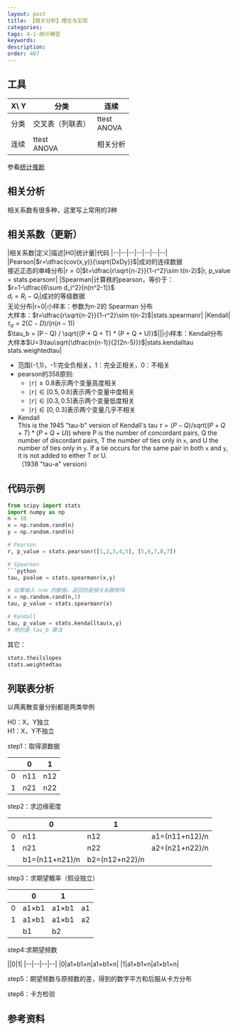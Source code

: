 ```yaml
---
layout: post
title: 【相关分析】理论与实现
categories:
tags: 4-1-统计模型
keywords:
description:
order: 407
---
```


## 工具

|X\ Y|分类|连续|
|--|--|--|
|分类|交叉表（列联表）|ttest<br>ANOVA|
|连续|ttest<br>ANOVA|相关分析|


参看[统计推断](http://www.guofei.site/2017/10/27/hypothesistesting.html#title1)  


## 相关分析

相关系数有很多种，这里写上常用的3种  


## 相关系数（更新）

|相关系数|定义|描述|H0|统计量|代码
|--|--|--|--|--|--|--|
|Pearson|$r=\dfrac{cov(x,y)}{\sqrt{DxDy}}$|成对的连续数据<br>接近正态的单峰分布|$r=0$|$t=\dfrac{r\sqrt{n-2}}{1-r^2}\sim t(n-2)$|r, p_value <br> = stats.pearsonr|
|Spearman|计算秩的pearson，等价于：<br>$r=1-\dfrac{6\sum d_i^2}{n(n^2-1)}$<br>$d_i=R_i-Q_i$|成对的等级数据<br>无论分布|r=0|小样本：参数为n-2的 Spearman 分布<br> 大样本：$t=\dfrac{r\sqrt{n-2}}{1-r^2}\sim t(n-2)$|stats.spearmanr|
|Kendall|$\tau_a=2(C-D)/(n(n-1))$<br>$\tau_b = (P - Q) / \sqrt{(P + Q + T) * (P + Q + U)}$|||小样本：Kendall分布<br>大样本$U=3\tau\sqrt{\dfrac{n(n-1)}{2(2n-5)}}$|stats.kendalltau<br>stats.weightedtau|



- 范围(-1,1)，-1:完全负相关，1：完全正相关，0：不相关
- pearson的358原则:  
    - $\mid r\mid \geq 0.8$表示两个变量高度相关  
    - $\mid r\mid \in [0.5,0.8]$表示两个变量中度相关  
    - $\mid r\mid \in [0.3,0.5]$表示两个变量低度相关  
    - $\mid r\mid \in [0,0.3]$表示两个变量几乎不相关  
- Kendall  
This is the 1945 "tau-b" version of Kendall's tau $\tau = (P - Q) / sqrt((P + Q + T) * (P + Q + U))$ where P is the number of concordant pairs, Q the number of discordant pairs, T the number of ties only in `x`, and U the number of ties only in `y`.  If a tie occurs for the same pair in both `x` and `y`, it is not added to either T or U.  
（1938 "tau-a" version）

## 代码示例
```python
from scipy import stats
import numpy as np
n = 10
x = np.random.rand(n)
y = np.random.rand(n)

# Pearson
r, p_value = stats.pearsonr([1,2,3,4,5], [5,6,7,8,7])

# Spearman
```python
tau, pvalue = stats.spearmanr(x,y)

# 如果输入 n×m 的数据，返回的是相关系数矩阵
x = np.random.rand(n,3)
tau, p_value = stats.spearmanr(x)

# Kendall
tau, p_value = stats.kendalltau(x,y)
# 用的是 tau_b 算法
```

其它：
```python
stats.theilslopes
stats.weightedtau
```




## 列联表分析
以两离散变量分别都是两类举例  


H0：X，Y独立  
H1：X，Y不独立  


step1：取得源数据  


||0|1|
|--|--|--|
|0|n11|n12|
|1|n21|n22|


step2：求边缘密度  


||0|1||
|--|--|--|--|
|0|n11|n12|a1=(n11+n12)/n|
|1|n21|n22|a2=(n21+n22)/n|
||b1=(n11+n21)/n|b2=(n12+n22)/n||


step3：求期望概率（假设独立）  


||0|1||
|--|--|--|--|
|0|a1×b1|a1×b1|a1|
|1|a1×b1|a1×b1|a2|
||b1|b2||


step4:求期望频数  


||0|1|
|--|--|--|--|
|0|a1×b1×n|a1×b1×n|
|1|a1×b1×n|a1×b1×n|


step5：期望频数与原频数的差，得到的数字平方和后服从卡方分布


step6：卡方检验


## 参考资料
[^lihang]: [李航：《统计学习方法》](https://www.weibo.com/u/2060750830?refer_flag=1005055013_)  
[^wangxiaochuan]: [王小川授课内容](https://weibo.com/hgsz2003)  
[^EM]: 我的另一篇博客[EM算法理论篇](http://www.guofei.site/2017/11/09/em.html)
